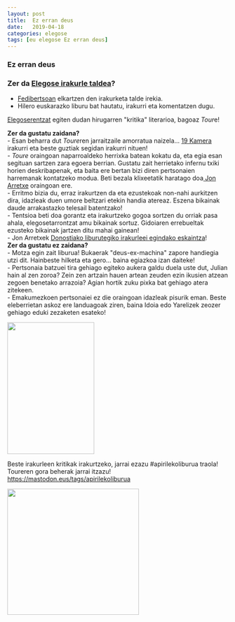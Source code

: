 ```yaml
---
layout: post
title:  Ez erran deus
date:   2019-04-18
categories: elegose
tags: [eu elegose Ez erran deus]
---
```

### Ez erran deus
### Zer da [Elegose irakurle taldea](https://laborategia.eus/mastodon-irakurketa-taldea/)?
- [Fedibertsoan](https://eu.wikipedia.org/wiki/Fedibertso) elkartzen den irakurketa talde irekia.
- Hilero euskarazko liburu bat hautatu, irakurri eta komentatzen dugu.

<p style="text-align: left;"><a href="https://mastodon.eus/@elegose">Elegoserentzat</a> egiten dudan hirugarren "kritika" literarioa, bagoaz<em> Tour</em>e!</p>
<p style="text-align: left;"><strong>Zer da gustatu zaidana?<br /></strong>- Esan beharra dut<em> Toure</em>ren jarraitzaile amorratua naizela... <a href="https://eu.wikipedia.org/wiki/19_kamera">19 Kamera</a> irakurri eta beste guztiak segidan irakurri nituen!<br />-<em> Toure</em> oraingoan naparroaldeko herrixka batean kokatu da, eta egia esan segituan sartzen zara egoera berrian. Gustatu zait herrietako infernu txiki horien deskribapenak, eta baita ere bertan bizi diren pertsonaien harremanak kontatzeko modua. Beti bezala klixeetatik haratago doa<a href="https://eu.wikipedia.org/wiki/Jon_Arretxe"> Jon Arretxe</a> oraingoan ere.<br />- Erritmo bizia du, erraz irakurtzen da eta ezustekoak non-nahi aurkitzen dira, idazleak duen umore beltzari etekin handia atereaz. Eszena bikainak daude arrakastazko telesail batentzako!<br />- Tentsioa beti doa gorantz eta irakurtzeko gogoa sortzen du orriak pasa ahala, elegosetarrontzat amu bikainak sortuz. Gidoiaren errebueltak ezusteko bikainak jartzen ditu mahai gainean!<br />- Jon Arretxek <a href="https://izaroblog.files.wordpress.com/2019/04/jonarretxe.jpg">Donostiako liburutegiko irakurleei egindako eskaintza</a>!<br /><strong>Zer da gustatu ez zaidana?</strong><br />- Motza egin zait liburua! Bukaerak "deus-ex-machina" zapore handiegia utzi dit. Hainbeste hilketa eta gero... baina egiazkoa izan daiteke!<br />- Pertsonaia batzuei tira gehiago egiteko aukera galdu duela uste dut, Julian hain al zen zoroa? Zein zen artzain hauen artean zeuden ezin ikusien atzean zegoen benetako arrazoia? Agian hortik zuku pixka bat gehiago atera zitekeen.<br />- Emakumezkoen pertsonaiei ez die oraingoan idazleak pisurik eman. Beste eleberrietan askoz ere landuagoak ziren, baina Idoia edo Yarelizek zeozer gehiago eduki zezaketen esateko!</p>
<p><a href="https://www.erein.eus/libro/ez-erran-deus"><img class="aligncenter size-medium wp-image-2757" src="https://izaroblog.files.wordpress.com/2019/04/ezerrandeus.jpeg?w=198" alt="" width="198" height="300" /></a></p>
<p>Beste irakurleen kritikak irakurtzeko, jarrai ezazu #apirilekoliburua traola!<br />Toureren gora beherak jarrai itzazu!<br /><a href="https://mastodon.eus/tags/apirilekoliburua">https://mastodon.eus/tags/apirilekoliburua</a></p>
<p><a href="https://mastodon.eus/tags/apirilekoliburua"><img class="aligncenter size-medium wp-image-2760" src="https://izaroblog.files.wordpress.com/2019/04/apirilekoliburua.png?w=300" alt="" width="300" height="287" /></a></p>
